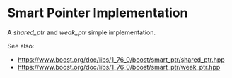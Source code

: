 Smart Pointer Implementation
============================

A _shared_ptr_ and _weak_ptr_ simple implementation.

See also:

* <https://www.boost.org/doc/libs/1_76_0/boost/smart_ptr/shared_ptr.hpp>
* <https://www.boost.org/doc/libs/1_76_0/boost/smart_ptr/weak_ptr.hpp>

